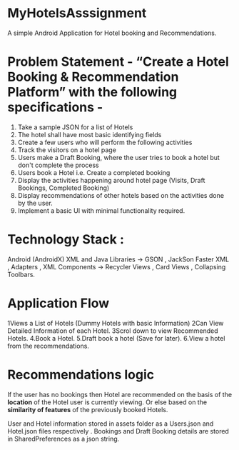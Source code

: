 # MyHotelsAsssignment
A simple Android Application for Hotel booking and Recommendations.

# Problem Statement - “Create a Hotel Booking & Recommendation Platform” with the following specifications -
1. Take a sample JSON for a list of Hotels
2. The hotel shall have most basic identifying fields
3. Create a few users who will perform the following activities 
4. Track the visitors on a hotel page
5. Users make a Draft Booking, where the user tries to book a hotel but don't complete the process
6. Users book a Hotel i.e. Create a completed booking
7. Display the activities happening around hotel page (Visits, Draft Bookings, Completed Booking)
8. Display recommendations of other hotels based on the activities done by the user.
9. Implement a basic UI with minimal functionality required.
 
 # Technology Stack : 
Android (AndroidX)
XML and Java
Libraries -> GSON , JackSon Faster XML , Adapters , 
XML Components -> Recycler Views , Card Views , Collapsing Toolbars.
 
# Application Flow
1Views a List of Hotels (Dummy Hotels with basic Information)
2Can View Detailed Information of each Hotel.
3Scrol down to view Recommended Hotels.
4.Book a Hotel.
5.Draft book a hotel (Save for later).
6.View a hotel from the recommendations.

# Recommendations logic
If the user has no bookings then Hotel are recommended on the basis of the **location** of the Hotel user is currently viewing.
Or else based on the **similarity of features** of the previously booked Hotels.

User and Hotel information stored in assets folder as a Users.json and Hotel.json files respectively .
Bookings and Draft Booking details are stored in SharedPreferences as a json string.

